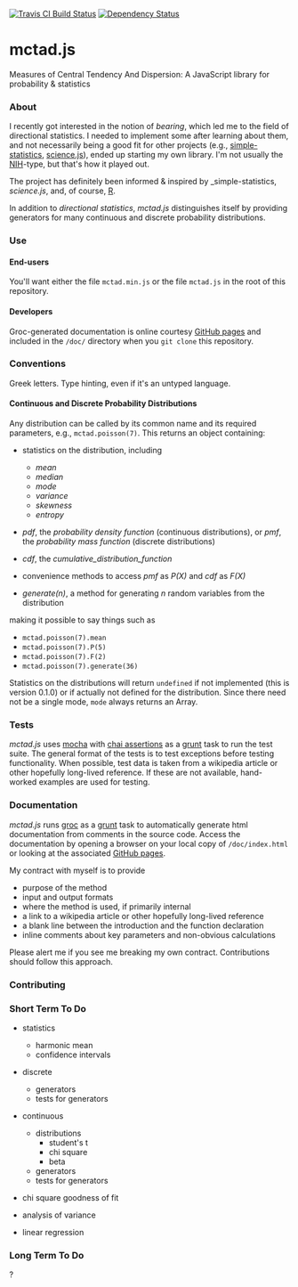 [![Travis CI Build Status](https://travis-ci.org/erictheise/mctad.js.svg?branch=master)](https://travis-ci.org/erictheise/mctad.js)
[![Dependency Status](https://gemnasium.com/erictheise/mctad.js.svg)](https://gemnasium.com/erictheise/mctad.js)

mctad.js
========

Measures of Central Tendency And Dispersion: A JavaScript library for probability &amp; statistics

### About

I recently got interested in the notion of _bearing_, which led me to the field of directional statistics. I needed to implement
some  after learning about them, and not necessarily being a good fit for other projects (e.g.,
[simple-statistics](https://github.com/tmcw/simple-statistics),
[science.js](https://github.com/jasondavies/science.js)), ended up starting my own library. I'm not usually the
[NIH](http://en.wikipedia.org/wiki/Not_invented_here)-type, but that's how it played out.

The project has definitely been informed & inspired by _simple-statistics, _science.js_, and, of course,
[R](http://www.r-project.org/).

In addition to _directional statistics_, _mctad.js_ distinguishes itself by providing generators for many continuous and
discrete probability distributions.

### Use

#### End-users

You'll want either the file `mctad.min.js` or the file `mctad.js` in the root of this repository.

#### Developers


Groc-generated documentation is online courtesy [GitHub pages](http://erictheise.github.io/mctad.js/) and included in
the `/doc/` directory when you `git clone` this repository.

### Conventions

Greek letters.
Type hinting, even if it's an untyped language.

#### Continuous and Discrete Probability Distributions

Any distribution can be called by its common name and its required parameters, e.g., `mctad.poisson(7)`. This returns an
object containing:

  * statistics on the distribution, including

    * _mean_
    * _median_
    * _mode_
    * _variance_
    * _skewness_
    * _entropy_

  * _pdf_, the _probability density function_ (continuous distributions), or _pmf_, the _probability mass function_
    (discrete distributions)
  * _cdf_, the _cumulative_distribution_function_
  * convenience methods to access _pmf_ as _P(X)_ and _cdf_ as _F(X)_
  * _generate(n)_, a method for generating _n_ random variables from the distribution

making it possible to say things such as

  * `mctad.poisson(7).mean`
  * `mctad.poisson(7).P(5)`
  * `mctad.poisson(7).F(2)`
  * `mctad.poisson(7).generate(36)`

Statistics on the distributions will return `undefined` if not implemented (this is version 0.1.0) or if actually not
defined for the distribution. Since there need not be a single mode, `mode` always returns an Array.


### Tests
_mctad.js_ uses [mocha]() with [chai assertions]() as a [grunt](http://gruntjs.com/) task to run the test suite. The
general format of the tests is to test exceptions before testing functionality. When possible, test data is taken from a
wikipedia article or other hopefully long-lived reference. If these are not available, hand-worked examples are used for
testing.


### Documentation
_mctad.js_ runs [groc](http://nevir.github.io/groc/) as a [grunt](http://gruntjs.com/) task to automatically generate
html documentation from comments in the source code. Access the documentation by opening a browser on your local copy of
`/doc/index.html` or looking at the associated [GitHub pages](http://erictheise.github.io/mctad.js/).

My contract with myself is to provide

  * purpose of the method
  * input and output formats
  * where the method is used, if primarily internal
  * a link to a wikipedia article or other hopefully long-lived reference
  * a blank line between the introduction and the function declaration
  * inline comments about key parameters and non-obvious calculations

Please alert me if you see me breaking my own contract. Contributions should follow this approach.


### Contributing


### Short Term To Do

* statistics
  * harmonic mean
  * confidence intervals

* discrete
  * generators
  * tests for generators

* continuous
  * distributions
    * student's t
    * chi square
    * beta
  * generators
  * tests for generators

* chi square goodness of fit
* analysis of variance
* linear regression

### Long Term To Do

?
